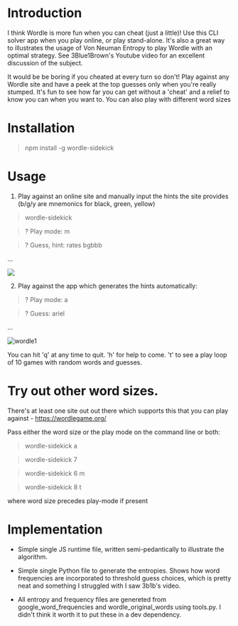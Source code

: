 # Introduction

I think Wordle is more fun when you can cheat (just a little)! Use this CLI solver app when you play online, or play stand-alone. It's also a great way to illustrates the usage of Von Neuman Entropy to play Wordle with an optimal strategy. See 3Blue1Brown's Youtube video for an excellent discussion of the subject.

It would be be boring if you cheated at every turn so don't! Play against any Wordle site  and have a peek at the top guesses only when you're really stumped.  It's fun to see how far you can get without a 'cheat' and a relief to know you can when you want to. You can also play with different word sizes

# Installation

> npm install -g wordle-sidekick

# Usage

1) Play against an online site and manually input the hints the site provides (b/g/y are mnemonics for black, green, yellow)

> wordle-sidekick

>? Play mode: m

>? Guess, hint: rates bgbbb

...

![](https://github.com/adriaan29A/wordle-sidekick/blob/main/wordle0.gif)

2) Play against the app which generates the hints automatically:

>? Play mode: a

>? Guess: ariel

...

![wordle1](https://user-images.githubusercontent.com/88779001/210022892-24c5c667-2524-439c-96e6-5e5a7417f5f1.gif)


You can hit 'q' at any time to quit. 'h' for help to come. 't' to see a play loop of 10 games with random words and guesses. 

# Try out other word sizes. 

There's at least one site out out there which supports this that you can play against - https://wordlegame.org/

Pass either the word size or the play mode on the command line or both:

> wordle-sidekick a

> wordle-sidekick 7

> wordle-sidekick 6 m

> wordle-sidekick 8 t

where word size precedes play-mode if present

# Implementation

- Simple single JS runtime file, written semi-pedantically to illustrate the algorithm. 

- Simple single Python file to generate the entropies. Shows how word frequencies are incorporated to threshold guess choices, which is pretty neat and something I struggled with I saw 3b1b's video.

- All entropy and frequency files are genereted from google_word_frequencies and wordle_original_words using tools.py. I didn't think it worth it to put these in a dev dependency.



















